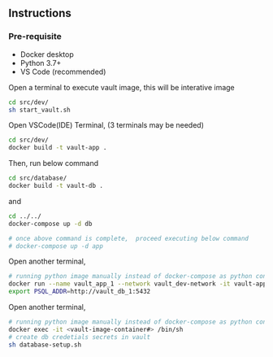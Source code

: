 ## Instructions

### Pre-requisite
- Docker desktop
- Python 3.7+
- VS Code (recommended)

Open a terminal to execute vault image, this will be interative image

```sh
cd src/dev/
sh start_vault.sh 
```

Open VSCode(IDE) Terminal, (3 terminals may be needed)

```sh
cd src/dev/
docker build -t vault-app .
```

Then, run below command

```sh
cd src/database/
docker build -t vault-db .
```

and

```sh
cd ../../
docker-compose up -d db

# once above command is complete,  proceed executing below command
# docker-compose up -d app
```

Open another terminal,

```sh
# running python image manually instead of docker-compose as python container exits upon start
docker run --name vault_app_1 --network vault_dev-network -it vault-app /bin/sh
export PSQL_ADDR=http://vault_db_1:5432
```
Open another terminal,

```sh
# running python image manually instead of docker-compose as python container exits upon start
docker exec -it <vault-image-container#> /bin/sh
# create db credetials secrets in vault
sh database-setup.sh 
```


